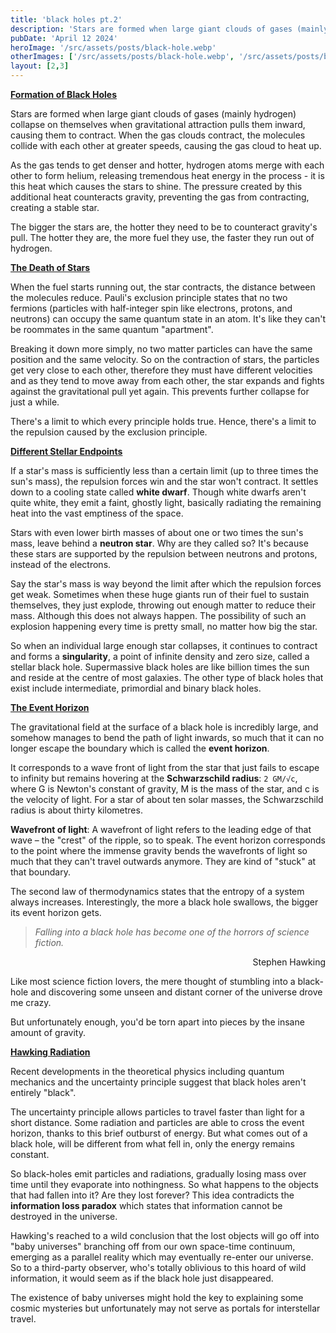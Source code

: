 ```yaml
---
title: 'black holes pt.2'
description: 'Stars are formed when large giant clouds of gases (mainly hydrogen) collapse on themselves when gravitational attraction pulls them inward, causing them to'
pubDate: 'April 12 2024'
heroImage: '/src/assets/posts/black-hole.webp'
otherImages: ['/src/assets/posts/black-hole.webp', '/src/assets/posts/black-hole-2.webp']
layout: [2,3]
---
```



<ins>**Formation of Black Holes**</ins>

Stars are formed when large giant clouds of gases (mainly hydrogen) collapse on themselves when gravitational attraction pulls them inward, causing them to contract. When the gas clouds contract, the molecules collide with each other at greater speeds, causing the gas cloud to heat up. 

As the gas tends to get denser and hotter, hydrogen atoms merge with each other to form helium, releasing tremendous heat energy in the process - it is this heat which causes the stars to shine. The pressure created by this additional heat counteracts gravity, preventing the gas from contracting, creating a stable star. 

The bigger the stars are, the hotter they need to be to counteract gravity's pull. The hotter they are, the more fuel they use, the faster they run out of hydrogen.

<ins>**The Death of Stars**</ins>

When the fuel starts running out, the star contracts, the distance between the molecules reduce. Pauli's exclusion principle states that no two fermions (particles with half-integer spin like electrons, protons, and neutrons) can occupy the same quantum state in an atom. It's like they can't be roommates in the same quantum "apartment". 

Breaking it down more simply, no two matter particles can have the same position and the same velocity. So on the contraction of stars, the particles get very close to each other, therefore they must have different velocities and as they tend to move away from each other, the star expands and fights against the gravitational pull yet again. This prevents further collapse for just a while.

There's a limit to which every principle holds true. Hence, there's a limit to the repulsion caused by the exclusion principle.

<ins>**Different Stellar Endpoints**</ins>

If a star's mass is sufficiently less than a certain limit (up to three times the sun's mass), the repulsion forces win and the star won't contract. It settles down to a cooling state called **white dwarf**. Though white dwarfs aren't quite white, they emit a faint, ghostly light, basically radiating the remaining heat into the vast emptiness of the space.

Stars with even lower birth masses of about one or two times the sun's mass, leave behind a **neutron star**. Why are they called so? It's because these stars are supported by the repulsion between neutrons and protons, instead of the electrons.

Say the star's mass is way beyond the limit after which the repulsion forces get weak. Sometimes when these huge giants run of their fuel to sustain themselves, they just explode, throwing out enough matter to reduce their mass. Although this does not always happen. The possibility of such an explosion happening every time is pretty small, no matter how big the star.

So when an individual large enough star collapses, it continues to contract and forms a **singularity**, a point of infinite density and zero size, called a stellar black hole. Supermassive black holes are like billion times the sun and reside at the centre of most galaxies. The other type of black holes that exist include intermediate, primordial and binary black holes.

<ins>**The Event Horizon**</ins>

The gravitational field at the surface of a black hole is incredibly large, and somehow manages to bend the path of light inwards, so much that it can no longer escape the boundary which is called the **event horizon**. 

It corresponds to a wave front of light from the star that just fails to escape to infinity but remains hovering at the **Schwarzschild radius**: `2 GM/√c`, where G is Newton's constant of gravity, M is the mass of the star, and c is the velocity of light. For a star of about ten solar masses, the Schwarzschild radius is about thirty kilometres.

**Wavefront of light**: A wavefront of light refers to the leading edge of that wave – the "crest" of the ripple, so to speak. The event horizon corresponds to the point where the immense gravity bends the wavefronts of light so much that they can't travel outwards anymore. They are kind of "stuck" at that boundary.

The second law of thermodynamics states that the entropy of a system always increases. Interestingly, the more a black hole swallows, the bigger its event horizon gets.


>*Falling into a black hole has become one of the horrors of science fiction.*  
<p style="text-align:right">Stephen Hawking</p>

Like most science fiction lovers, the mere thought of stumbling into a black-hole and discovering some unseen and distant corner of the universe drove me crazy.

But unfortunately enough, you'd be torn apart into pieces by the insane amount of gravity.

<ins>**Hawking Radiation**</ins>

Recent developments in the theoretical physics including quantum mechanics and the uncertainty principle suggest that black holes aren't entirely "black".

The uncertainty principle allows particles to travel faster than light for a short distance. Some radiation and particles are able to cross the event horizon, thanks to this brief outburst of energy. But what comes out of a black hole, will be different from what fell in, only the energy remains constant.

So black-holes emit particles and radiations, gradually losing mass over time until they evaporate into nothingness. So what happens to the objects that had fallen into it? Are they lost forever? This idea contradicts the **information loss paradox** which states that information cannot be destroyed in the universe. 

Hawking's reached to a wild conclusion that the lost objects will go off into "baby universes" branching off from our own space-time continuum, emerging as a parallel reality which may eventually re-enter our universe. So to a third-party observer, who's totally oblivious to this hoard of wild information, it would seem as if the black hole just disappeared. 

The existence of baby universes might hold the key to explaining some cosmic mysteries but unfortunately may not serve as portals for interstellar travel.